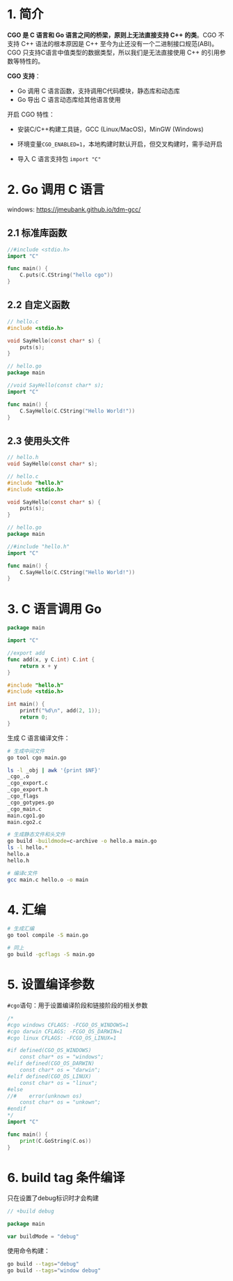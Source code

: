 # 1. 简介

**CGO 是 C 语言和 Go 语言之间的桥梁，原则上无法直接支持 C++ 的类**。CGO 不支持 C++ 语法的根本原因是 C++ 至今为止还没有一个二进制接口规范(ABI)。CGO 只支持C语言中值类型的数据类型，所以我们是无法直接使用 C++ 的引用参数等特性的。



**CGO 支持**：

- Go 调用 C 语言函数，支持调用C代码模块，静态库和动态库
- Go 导出 C 语言动态库给其他语言使用



开启 CGO 特性：

- 安装C/C++构建工具链，GCC (Linux/MacOS)，MinGW (Windows)

- 环境变量`CGO_ENABLED=1`，本地构建时默认开启，但交叉构建时，需手动开启

- 导入 C 语言支持包 `import "C"`



# 2. Go 调用 C 语言

windows: https://jmeubank.github.io/tdm-gcc/

## 2.1 标准库函数

```go
//#include <stdio.h>
import "C"

func main() {
	C.puts(C.CString("hello cgo"))
}
```



## 2.2 自定义函数

```c
// hello.c
#include <stdio.h>

void SayHello(const char* s) {
    puts(s);
}
```

```go
// hello.go
package main

//void SayHello(const char* s);
import "C"

func main() {
	C.SayHello(C.CString("Hello World!"))
}
```



## 2.3 使用头文件

```c
// hello.h
void SayHello(const char* s);
```

```c
// hello.c
#include "hello.h"
#include <stdio.h>

void SayHello(const char* s) {
    puts(s);
}
```

```go
// hello.go
package main

//#include "hello.h"
import "C"

func main() {
	C.SayHello(C.CString("Hello World!"))
}
```



# 3. C 语言调用 Go

```go
package main

import "C"

//export add
func add(x, y C.int) C.int {
	return x + y
}
```

```c
#include "hello.h"
#include <stdio.h>

int main() {
    printf("%d\n", add(2, 1));
    return 0;
}
```

生成 C 语言编译文件：

```bash
# 生成中间文件
go tool cgo main.go

ls -l _obj | awk '{print $NF}'
_cgo_.o
_cgo_export.c
_cgo_export.h
_cgo_flags
_cgo_gotypes.go
_cgo_main.c
main.cgo1.go
main.cgo2.c

# 生成静态文件和头文件
go build -buildmode=c-archive -o hello.a main.go
ls -l hello.*
hello.a
hello.h

# 编译c文件
gcc main.c hello.o -o main
```



# 4. 汇编

```bash
# 生成汇编
go tool compile -S main.go

# 同上
go build -gcflags -S main.go

```



# 5. 设置编译参数

`#cgo`语句：用于设置编译阶段和链接阶段的相关参数

```go
/*
#cgo windows CFLAGS: -FCGO_OS_WINDOWS=1
#cgo darwin CFLAGS: -FCGO_OS_DARWIN=1
#cgo linux CFLAGS: -FCGO_OS_LINUX=1

#if defined(CGO_OS_WINDOWS)
	const char* os = "windows";
#elif defined(CGO_OS_DARWIN)
	const char* os = "darwin";
#elif defined(CGO_OS_LINUX)
	const char* os = "linux";
#else
//#    error(unknown os)
	const char* os = "unkown";
#endif
*/
import "C"

func main() {
	print(C.GoString(C.os))
}
```



# 6. build tag 条件编译

只在设置了debug标识时才会构建

```go
// +build debug

package main

var buildMode = "debug"
```

使用命令构建：

```bash
go build --tags="debug"
go build --tags="window debug"
```
